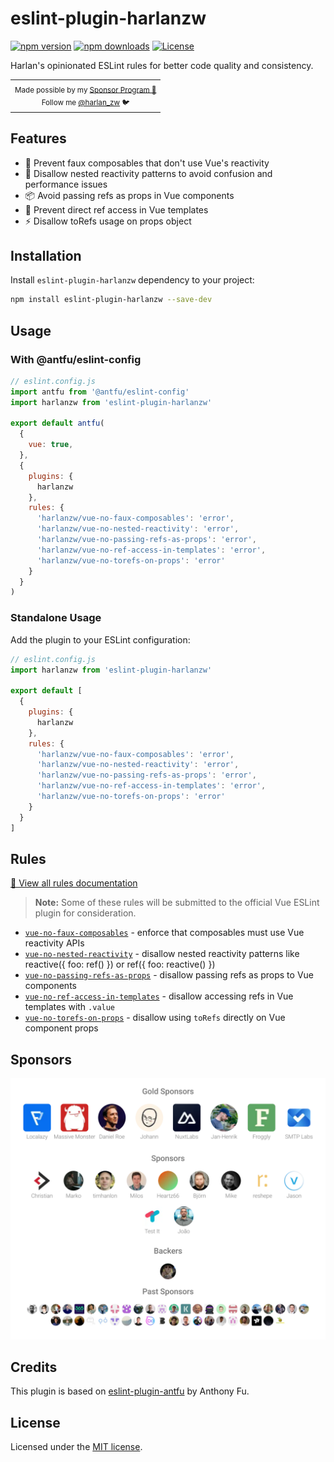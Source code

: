 # eslint-plugin-harlanzw

[![npm version][npm-version-src]][npm-version-href]
[![npm downloads][npm-downloads-src]][npm-downloads-href]
[![License][license-src]][license-href]

Harlan's opinionated ESLint rules for better code quality and consistency.

<p align="center">
<table>
<tbody>
<td align="center">
<sub>Made possible by my <a href="https://github.com/sponsors/harlan-zw">Sponsor Program 💖</a><br> Follow me <a href="https://twitter.com/harlan_zw">@harlan_zw</a> 🐦</sub><br>
</td>
</tbody>
</table>
</p>

## Features

- 🚫 Prevent faux composables that don't use Vue's reactivity
- 🔗 Disallow nested reactivity patterns to avoid confusion and performance issues
- 📦 Avoid passing refs as props in Vue components
- 🎯 Prevent direct ref access in Vue templates
- ⚡ Disallow toRefs usage on props object

## Installation

Install `eslint-plugin-harlanzw` dependency to your project:

```bash
npm install eslint-plugin-harlanzw --save-dev
```

## Usage

### With @antfu/eslint-config

```js
// eslint.config.js
import antfu from '@antfu/eslint-config'
import harlanzw from 'eslint-plugin-harlanzw'

export default antfu(
  {
    vue: true,
  },
  {
    plugins: {
      harlanzw
    },
    rules: {
      'harlanzw/vue-no-faux-composables': 'error',
      'harlanzw/vue-no-nested-reactivity': 'error',
      'harlanzw/vue-no-passing-refs-as-props': 'error',
      'harlanzw/vue-no-ref-access-in-templates': 'error',
      'harlanzw/vue-no-torefs-on-props': 'error'
    }
  }
)
```

### Standalone Usage

Add the plugin to your ESLint configuration:

```js
// eslint.config.js
import harlanzw from 'eslint-plugin-harlanzw'

export default [
  {
    plugins: {
      harlanzw
    },
    rules: {
      'harlanzw/vue-no-faux-composables': 'error',
      'harlanzw/vue-no-nested-reactivity': 'error',
      'harlanzw/vue-no-passing-refs-as-props': 'error',
      'harlanzw/vue-no-ref-access-in-templates': 'error',
      'harlanzw/vue-no-torefs-on-props': 'error'
    }
  }
]
```

## Rules

[📖 View all rules documentation](./src/rules)

> **Note:** Some of these rules will be submitted to the official Vue ESLint plugin for consideration.

<!-- rules:start -->
- [`vue-no-faux-composables`](./src/rules/vue-no-faux-composables.md) - enforce that composables must use Vue reactivity APIs
- [`vue-no-nested-reactivity`](./src/rules/vue-no-nested-reactivity.md) - disallow nested reactivity patterns like reactive({ foo: ref() }) or ref({ foo: reactive() })
- [`vue-no-passing-refs-as-props`](./src/rules/vue-no-passing-refs-as-props.md) - disallow passing refs as props to Vue components
- [`vue-no-ref-access-in-templates`](./src/rules/vue-no-ref-access-in-templates.md) - disallow accessing refs in Vue templates with `.value`
- [`vue-no-torefs-on-props`](./src/rules/vue-no-torefs-on-props.md) - disallow using `toRefs` directly on Vue component props
<!-- rules:end -->

## Sponsors

<p align="center">
  <a href="https://raw.githubusercontent.com/harlan-zw/static/main/sponsors.svg">
    <img src='https://raw.githubusercontent.com/harlan-zw/static/main/sponsors.svg'/>
  </a>
</p>

## Credits

This plugin is based on [eslint-plugin-antfu](https://github.com/antfu/eslint-plugin-antfu) by Anthony Fu.

## License

Licensed under the [MIT license](https://github.com/harlan-zw/eslint-plugin-harlanzw/blob/main/LICENSE).

<!-- Badges -->

[npm-version-src]: https://img.shields.io/npm/v/eslint-plugin-harlanzw?style=flat&colorA=080f12&colorB=1fa669
[npm-version-href]: https://npmjs.com/package/eslint-plugin-harlanzw
[npm-downloads-src]: https://img.shields.io/npm/dm/eslint-plugin-harlanzw?style=flat&colorA=080f12&colorB=1fa669
[npm-downloads-href]: https://npmjs.com/package/eslint-plugin-harlanzw

[license-src]: https://img.shields.io/github/license/harlan-zw/eslint-plugin-harlanzw.svg?style=flat&colorA=080f12&colorB=1fa669
[license-href]: https://github.com/harlan-zw/eslint-plugin-harlanzw/blob/main/LICENSE
